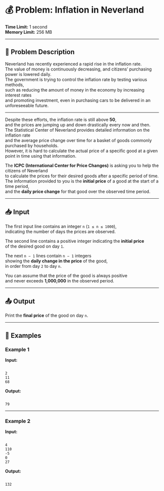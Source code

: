# 💰 Problem: Inflation in Neverland

**Time Limit:** 1 second  
**Memory Limit:** 256 MB  

---

## 📘 Problem Description

Neverland has recently experienced a rapid rise in the inflation rate.  
The value of money is continuously decreasing, and citizens’ purchasing power is lowered daily.  
The government is trying to control the inflation rate by testing various methods,  
such as reducing the amount of money in the economy by increasing interest rates  
and promoting investment, even in purchasing cars to be delivered in an unforeseeable future.

---

Despite these efforts, the inflation rate is still above **50**,  
and the prices are jumping up and down drastically every now and then.  
The Statistical Center of Neverland provides detailed information on the inflation rate  
and the average price change over time for a basket of goods commonly purchased by households.  
However, it is hard to calculate the actual price of a specific good at a given point in time using that information.

The **ICPC (International Center for Price Changes)** is asking you to help the citizens of Neverland  
to calculate the prices for their desired goods after a specific period of time.  
The information provided to you is the **initial price** of a good at the start of a time period,  
and the **daily price change** for that good over the observed time period.

---

## 📥 Input

The first input line contains an integer `n` (`1 ≤ n ≤ 1000`),  
indicating the number of days the prices are observed.

The second line contains a positive integer indicating the **initial price**  
of the desired good on day `1`.

The next `n − 1` lines contain `n − 1` integers  
showing the **daily change in the price** of the good,  
in order from day `2` to day `n`.

You can assume that the price of the good is always positive  
and never exceeds **1,000,000** in the observed period.

---

## 📤 Output

Print the **final price** of the good on day `n`.

---

## 🧩 Examples

### Example 1
**Input:**
```

2
11
68

```

**Output:**
```

79

```

---

### Example 2
**Input:**
```

4
110
-5
0
27

```

**Output:**
```

132